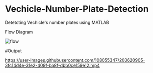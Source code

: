 # Vechicle-Number-Plate-Detection
Detetcting Vechicle's number plates using MATLAB

Flow Diagram


![flow](https://github.com/xtrahue/Vechicle-Number-Plate-Detection/assets/108055347/ebef1bc4-7bd9-4fc4-ae37-455bc9a0a60c)


#Output


https://user-images.githubusercontent.com/108055347/203620905-3fc14d4e-31e2-409f-ba8f-dbb0ce159e12.mp4

